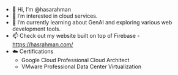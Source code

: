 - 👋 Hi, I’m @hasarahman
- 👀 I’m interested in cloud services.
- 🌱 I’m currently learning about GenAI and exploring various web development tools.
- 📫 Check out my website built on top of Firebase - https://hasrahman.com/
- ☁️ Certifications
    - Google Cloud Professional Cloud Architect
    - VMware Professional Data Center Virtualization
